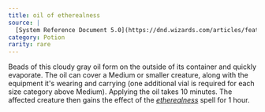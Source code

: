 ```yaml
---
title: oil of etherealness
source: |
  [System Reference Document 5.0](https://dnd.wizards.com/articles/features/systems-reference-document-srd)
category: Potion
rarity: rare
---
```


Beads of this cloudy gray oil form on the outside of its container and quickly evaporate. The oil can cover a Medium or smaller creature, along with the equipment it's wearing and carrying (one additional vial is required for each size category above Medium). Applying the oil takes 10 minutes. The affected creature then gains the effect of the [*etherealness*](/spells/etherealness/) spell for 1 hour.

